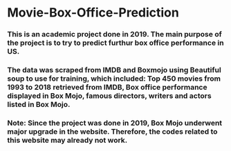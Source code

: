 # Movie-Box-Office-Prediction
### This is an academic project done in 2019. The main purpose of the project is to try to predict furthur box office performance in US.
### The data was scraped from IMDB and Boxmojo using Beautiful soup to use for training, which included: Top 450 movies from 1993 to 2018 retrieved from IMDB, Box office performance displayed in Box Mojo, famous directors, writers and actors listed in Box Mojo.

### Note: Since the project was done in 2019, Box Mojo underwent major upgrade in the website. Therefore, the codes related to this website may already not work.
